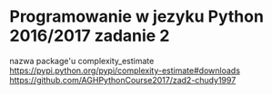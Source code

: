# Programowanie w jezyku Python 2016/2017 zadanie 2

nazwa package'u complexity_estimate
https://pypi.python.org/pypi/complexity-estimate#downloads
https://github.com/AGHPythonCourse2017/zad2-chudy1997

